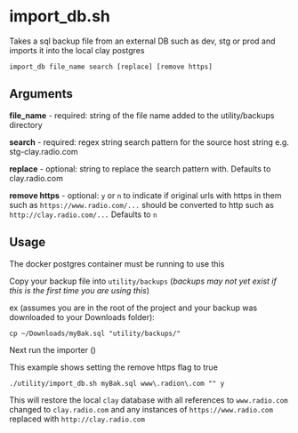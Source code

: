 # import_db.sh

Takes a sql backup file from an external DB such as dev, stg or prod and imports it into the local clay postgres


```shell script
import_db file_name search [replace] [remove https]
```

## Arguments

__file_name__  - required: string of the file name added to the utility/backups directory

__search__ - required: regex string search pattern for the source host string e.g. stg-clay\.radio\.com

__replace__ - optional: string to replace the search pattern with. Defaults to clay.radio.com

__remove https__ - optional: `y` or `n` to indicate if original urls with https in them such as
  `https://www.radio.com/...` should be converted to http such as `http://clay.radio.com/...` Defaults to `n`

## Usage
The docker postgres container must be running to use this

Copy your backup file into `utility/backups` (_backups may not yet exist if this is the first time you are using this_)

ex (assumes you are in the root of the project and your backup was downloaded to your Downloads folder): 

```shell script
cp ~/Downloads/myBak.sql "utility/backups/"
```

Next run the importer ()

This example shows setting the remove https flag to true
```shell script
./utility/import_db.sh myBak.sql www\.radion\.com "" y
```

This will restore the local `clay` database with all references to `www.radio.com` changed to `clay.radio.com` and any
   instances of `https://www.radio.com` replaced with `http://clay.radio.com`
